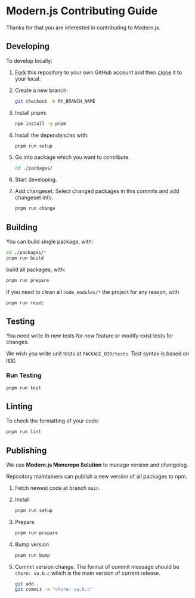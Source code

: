 # Modern.js Contributing Guide

Thanks for that you are interested in contributing to Modern.js.

## Developing

To develop locally:

1. [Fork](https://help.github.com/articles/fork-a-repo/) this repository to your
   own GitHub account and then
   [clone](https://help.github.com/articles/cloning-a-repository/) it to your
   local.
2. Create a new branch:

    ```zsh
    git checkout -b MY_BRANCH_NAME
    ```

3. Install pnpm:

    ```zsh
    npm install -g pnpm
    ```

4. Install the dependencies with:

    ```zsh
    pnpm run setup
    ```

5. Go into package which you want to contribute.

    ```zsh
    cd ./packages/
    ```

6. Start developing.

7. Add changeset. Select changed packages in this commits and add changeset info.

   ```zsh
   pnpm run change
   ```

## Building

You can build single package, with:

```zsh
cd ./packages/*
pnpm run build
```

build all packages, with:

```zsh
pnpm run prepare
```

If you need to clean all `node_modules/*` the project for any reason, with

```zsh
pnpm run reset
```

## Testing

You need write th new tests for new feature or modify exist tests for changes.

We wish you write unit tests at `PACKAGE_DIR/tests`. Test syntax is based on [jest](https://jestjs.io/).

### Run Testing

```sh
pnpm run test
```

## Linting

To check the formatting of your code:

```zsh
pnpm run lint
```

## Publishing

We use **Modern.js Monorepo Solution** to manage version and changelog.

Repository maintainers can publish a new version of all packages to npm.

1. Fetch newest code at branch `main`.
2. Install

    ```zsh
    pnpm run setup
    ```

3. Prepare

    ```zsh
    pnpm run prepare
    ```

4. Bump version

   ```zsh
   pnpm run bump
   ```

5. Commit version change. The format of commit message should be `chore: va.b.c` which is the main version of current release.

    ```zsh
    git add .
    git commit -m "chore: va.b.c"
    ```
